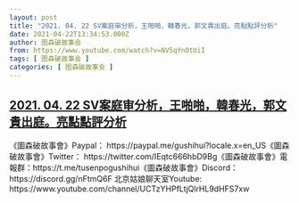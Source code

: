```yaml
---
layout: post
title: "2021. 04. 22 SV案庭审分析，王啪啪，韓春光，郭文貴出庭。亮點點評分析"
date: 2021-04-22T13:34:53.000Z
author: 图森破故事会
from: https://www.youtube.com/watch?v=NV5qYnOtUiI
tags: [ 图森破故事会 ]
categories: [ 图森破故事会 ]
---
```

<!--1619098493000-->
[2021. 04. 22 SV案庭审分析，王啪啪，韓春光，郭文貴出庭。亮點點評分析](https://www.youtube.com/watch?v=NV5qYnOtUiI)
------

<div>
《圖森破故事會》Paypal： https://paypal.me/gushihui?locale.x=en_US《圖森破故事會》Twitter： https://twitter.com/IEqtc666hbD9Bg《圖森破故事會》電報群：https://t.me/tusenpogushihui《圖森破故事會》Discord：https://discord.gg/nFtmQ6F 北京姑娘聊天室Youtube:  https://www.youtube.com/channel/UCTzYHPfLtjQlrHL9dHFS7xw
</div>
